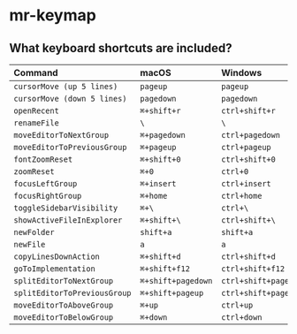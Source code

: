 # mr-keymap

## What keyboard shortcuts are included?

| Command                      | macOS                 | Windows               | Linux                 |
| :--------------------------- | :-------------------- | :-------------------- | :-------------------- |
| `cursorMove (up 5 lines)`    | `pageup`              | `pageup`              | `pageup`              |
| `cursorMove (down 5 lines)`  | `pagedown`            | `pagedown`            | `pagedown`            |
| `openRecent`                 | `⌘+shift+r`           | `ctrl+shift+r`        | `ctrl+shift+r`        |
| `renameFile`                 | `\`                   | `\`                   | `\`                   |
| `moveEditorToNextGroup`      | `⌘+pagedown`          | `ctrl+pagedown`       | `ctrl+pagedown`       |
| `moveEditorToPreviousGroup`  | `⌘+pageup`            | `ctrl+pageup`         | `ctrl+pageup`         |
| `fontZoomReset`              | `⌘+shift+0`           | `ctrl+shift+0`        | `ctrl+shift+0`        |
| `zoomReset`                  | `⌘+0`                 | `ctrl+0`              | `ctrl+0`              |
| `focusLeftGroup`             | `⌘+insert`            | `ctrl+insert`         | `ctrl+insert`         |
| `focusRightGroup`            | `⌘+home`              | `ctrl+home`           | `ctrl+home`           |
| `toggleSidebarVisibility`    | `⌘+\`                 | `ctrl+\`              | `ctrl+\`              |
| `showActiveFileInExplorer`   | `⌘+shift+\`           | `ctrl+shift+\`        | `ctrl+shift+\`        |
| `newFolder`                  | `shift+a`             | `shift+a`             | `shift+a`             |
| `newFile`                    | `a`                   | `a`                   | `a`                   |
| `copyLinesDownAction`        | `⌘+shift+d`           | `ctrl+shift+d`        | `ctrl+shift+d`        |
| `goToImplementation`         | `⌘+shift+f12`         | `ctrl+shift+f12`      | `ctrl+shift+f12`      |
| `splitEditorToNextGroup`     | `⌘+shift+pagedown`    | `ctrl+shift+pagedown` | `ctrl+shift+pagedown` |
| `splitEditorToPreviousGroup` | `⌘+shift+pageup`      | `ctrl+shift+pageup`   | `ctrl+shift+pageup`   |
| `moveEditorToAboveGroup`     | `⌘+up`                | `ctrl+up`             | `ctrl+up`             |
| `moveEditorToBelowGroup`     | `⌘+down`              | `ctrl+down`           | `ctrl+down`           |